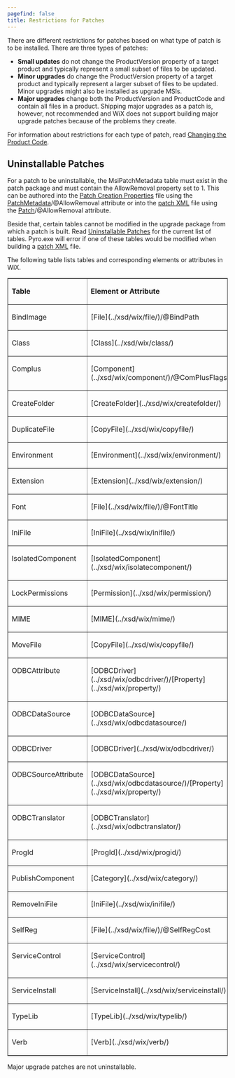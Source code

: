 ```yaml
---
pagefind: false
title: Restrictions for Patches
---
```


There are different restrictions for patches based on what type of patch is to be installed. There are three types of patches:

* <b>Small updates</b> do not change the ProductVersion property of a target product and typically represent a small subset of files to be updated.
* <b>Minor upgrades</b> do change the ProductVersion property of a target product and typically represent a larger subset of files to be updated. Minor upgrades might also be installed as upgrade MSIs.
* <b>Major upgrades</b> change both the ProductVersion and ProductCode and contain all files in a product. Shipping major upgrades as a patch is, however, not recommended and WiX does not support building major upgrade patches because of the problems they create.

For information about restrictions for each type of patch, read <a href="http://msdn.microsoft.com/en-us/library/aa367850.aspx" target="_blank">Changing the Product Code</a>.

## Uninstallable Patches

For a patch to be uninstallable, the MsiPatchMetadata table must exist in the patch package and must contain the AllowRemoval property set to 1. This can be authored into the [Patch Creation Properties](patch_building/) file using the [PatchMetadata](../xsd/wix/patchmetadata/)/@AllowRemoval attribute or into the [patch XML](wix_patching/) file using the [Patch](../xsd/wix/patch/)/@AllowRemoval attribute.

Beside that, certain tables cannot be modified in the upgrade package from which a patch is built. Read <a href="http://msdn.microsoft.com/en-us/library/aa372102.aspx" target="_blank">Uninstallable Patches</a> for the current list of tables. Pyro.exe will error if one of these tables would be modified when building a [patch XML](wix_patching/) file.

The following table lists tables and corresponding elements or attributes in WiX.

<table border="1" cellspacing="0" cellpadding="2" class="style1">
  <tr>
    <td valign="top">
      <p><b>Table</b></p>
    </td>
    <td valign="top">
      <p><b>Element or Attribute</b></p>
    </td>
  </tr>
  <tr>
    <td valign="top">
      <p>BindImage</p>
    </td>
    <td valign="top">
      <p>[File](../xsd/wix/file/)/@BindPath</p>
    </td>
  </tr>
  <tr>
    <td valign="top">
      <p>Class</p>
    </td>
    <td valign="top">
      <p>[Class](../xsd/wix/class/)</p>
    </td>
  </tr>
  <tr>
    <td valign="top">
      <p>Complus</p>
    </td>
    <td valign="top">
      <p>[Component](../xsd/wix/component/)/@ComPlusFlags</p>
    </td>
  </tr>
  <tr>
    <td valign="top">
      <p>CreateFolder</p>
    </td>
    <td valign="top">
      <p>[CreateFolder](../xsd/wix/createfolder/)</p>
    </td>
  </tr>
  <tr>
    <td valign="top">
      <p>DuplicateFile</p>
    </td>
    <td valign="top">
      <p>[CopyFile](../xsd/wix/copyfile/)</p>
    </td>
  </tr>
  <tr>
    <td valign="top">
      <p>Environment</p>
    </td>
    <td valign="top">
      <p>[Environment](../xsd/wix/environment/)</p>
    </td>
  </tr>
  <tr>
    <td valign="top">
      <p>Extension</p>
    </td>
    <td valign="top">
      <p>[Extension](../xsd/wix/extension/)</p>
    </td>
  </tr>
  <tr>
    <td valign="top">
      <p>Font</p>
    </td>
    <td valign="top">
      <p>[File](../xsd/wix/file/)/@FontTitle</p>
    </td>
  </tr>
  <tr>
    <td valign="top">
      <p>IniFile</p>
    </td>
    <td valign="top">
      <p>[IniFile](../xsd/wix/inifile/)</p>
    </td>
  </tr>
  <tr>
    <td valign="top">
      <p>IsolatedComponent</p>
    </td>
    <td valign="top">
      <p>[IsolatedComponent](../xsd/wix/isolatecomponent/)</p>
    </td>
  </tr>
  <tr>
    <td valign="top">
      <p>LockPermissions</p>
    </td>
    <td valign="top">
      <p>[Permission](../xsd/wix/permission/)</p>
    </td>
  </tr>
  <tr>
    <td valign="top">
      <p>MIME</p>
    </td>
    <td valign="top">
      <p>[MIME](../xsd/wix/mime/)</p>
    </td>
  </tr>
  <tr>
    <td valign="top">
      <p>MoveFile</p>
    </td>
    <td valign="top">
      <p>[CopyFile](../xsd/wix/copyfile/)</p>
    </td>
  </tr>
  <tr>
    <td valign="top">
      <p>ODBCAttribute</p>
    </td>
    <td valign="top">
      <p>[ODBCDriver](../xsd/wix/odbcdriver/)/[Property](../xsd/wix/property/)</p>
    </td>
  </tr>
  <tr>
    <td valign="top">
      <p>ODBCDataSource</p>
    </td>
    <td valign="top">
      <p>[ODBCDataSource](../xsd/wix/odbcdatasource/)</p>
    </td>
  </tr>
  <tr>
    <td valign="top">
      <p>ODBCDriver</p>
    </td>
    <td valign="top">
      <p>[ODBCDriver](../xsd/wix/odbcdriver/)</p>
    </td>
  </tr>
  <tr>
    <td valign="top">
      <p>ODBCSourceAttribute</p>
    </td>
    <td valign="top">
      <p>[ODBCDataSource](../xsd/wix/odbcdatasource/)/[Property](../xsd/wix/property/)</p>
    </td>
  </tr>
  <tr>
    <td valign="top">
      <p>ODBCTranslator</p>
    </td>
    <td valign="top">
      <p>[ODBCTranslator](../xsd/wix/odbctranslator/)</p>
    </td>
  </tr>
  <tr>
    <td valign="top">
      <p>ProgId</p>
    </td>
    <td valign="top">
      <p>[ProgId](../xsd/wix/progid/)</p>
    </td>
  </tr>
  <tr>
    <td valign="top">
      <p>PublishComponent</p>
    </td>
    <td valign="top">
      <p>[Category](../xsd/wix/category/)</p>
    </td>
  </tr>
  <tr>
    <td valign="top">
      <p>RemoveIniFile</p>
    </td>
    <td valign="top">
      <p>[IniFile](../xsd/wix/inifile/)</p>
    </td>
  </tr>
  <tr>
    <td valign="top">
      <p>SelfReg</p>
    </td>
    <td valign="top">
      <p>[File](../xsd/wix/file/)/@SelfRegCost</p>
    </td>
  </tr>
  <tr>
    <td valign="top">
      <p>ServiceControl</p>
    </td>
    <td valign="top">
      <p>[ServiceControl](../xsd/wix/servicecontrol/)</p>
    </td>
  </tr>
  <tr>
    <td valign="top">
      <p>ServiceInstall</p>
    </td>
    <td valign="top">
      <p>[ServiceInstall](../xsd/wix/serviceinstall/)</p>
    </td>
  </tr>
  <tr>
    <td valign="top">
      <p>TypeLib</p>
    </td>
    <td valign="top">
      <p>[TypeLib](../xsd/wix/typelib/)</p>
    </td>
  </tr>
  <tr>
    <td valign="top">
      <p>Verb</p>
    </td>
    <td valign="top">
      <p>[Verb](../xsd/wix/verb/)</p>
    </td>
  </tr>
</table>

Major upgrade patches are not uninstallable.
